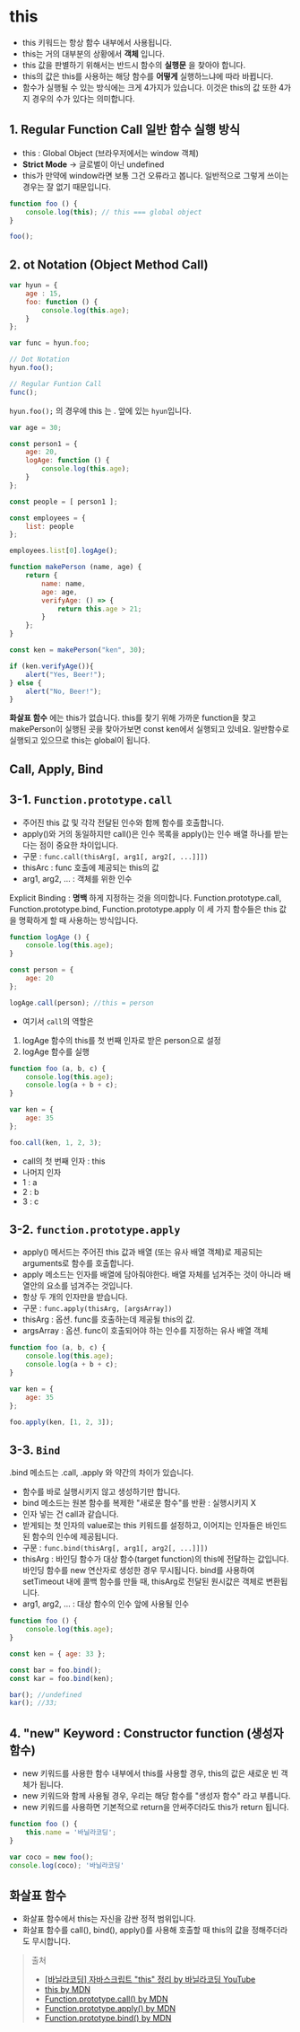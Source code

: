 # this
- this 키워드는 항상 함수 내부에서 사용됩니다.
- this는 거의 대부분의 상황에서 __객체__ 입니다.
- this 값을 판별하기 위해서는 반드시 함수의 __실행문__ 을 찾아야 합니다.
- this의 값은 this를 사용하는 해당 함수를 __어떻게__ 실행하느냐에 따라 바뀝니다.
- 함수가 실행될 수 있는 방식에는 크게 4가지가 있습니다. 이것은 this의 값 또한 4가지 경우의 수가 있다는 의미합니다.

## 1. Regular Function Call 일반 함수 실행 방식
- this : Global Object (브라우저에서는 window 객체)
- __Strict Mode__ -> 글로벌이 아닌 undefined
- this가 만약에 window라면 보통 그건 오류라고 봅니다. 일반적으로 그렇게 쓰이는 경우는 잘 없기 때문입니다.

```js
function foo () {
	console.log(this); // this === global object
}

foo();
```

## 2. ot Notation (Object Method Call)

```js
var hyun = {
	age : 15,
	foo: function () {
		console.log(this.age);
	}
};

var func = hyun.foo;

// Dot Notation
hyun.foo();

// Regular Funtion Call
func();
```

`hyun.foo();` 의 경우에 this 는 . 앞에 있는 `hyun`입니다.

```js
var age = 30;

const person1 = {
	age: 20, 
	logAge: function () {
		console.log(this.age);
	}
};

const people = [ person1 ];

const employees = {
	list: people
};

employees.list[0].logAge();
```

``` js
function makePerson (name, age) {
	return {
		name: name, 
		age: age, 
		verifyAge: () => {
			return this.age > 21;
		}
	};
}

const ken = makePerson("ken", 30);

if (ken.verifyAge()){
	alert("Yes, Beer!");
} else {
	alert("No, Beer!");
}
```
__화살표 함수__ 에는 this가 없습니다. this를 찾기 위해 가까운 function을 찾고 makePerson이 실행된 곳을 찾아가보면 const ken에서 실행되고 있네요. 일반함수로 실행되고 있으므로 this는 global이 됩니다.

## Call, Apply, Bind  
## 3-1. `Function.prototype.call`

- 주어진 this 값 및 각각 전달된 인수와 함께 함수를 호출합니다. 
- apply()와 거의 동일하지만 call()은 인수 목록을 apply()는 인수 배열 하나를 받는다는 점이 중요한 차이입니다.
- 구문 : `func.call(thisArg[, arg1[, arg2[, ...]]])` 
- thisArc : func 호출에 제공되는 this의 값
- arg1, arg2, ... : 객체를 위한 인수


Explicit Binding : __명백__ 하게 지정하는 것을 의미합니다. Function.prototype.call, Function.prototype.bind, Function.prototype.apply 이 세 가지 함수들은 this 값을 명확하게 할 때 사용하는 방식입니다.

```js
function logAge () {
	console.log(this.age);
}

const person = {
	age: 20
};

logAge.call(person); //this = person 
```
- 여기서 `call`의 역할은
1. logAge 함수의 this를 첫 번째 인자로 받은 person으로 설정 
2. logAge 함수를 실행

```js
function foo (a, b, c) {
	console.log(this.age);
	console.log(a + b + c);
}

var ken = {
	age: 35
};

foo.call(ken, 1, 2, 3);
```
- call의 첫 번째 인자 : this
- 나머지 인자
- 1 : a
- 2 : b
- 3 : c

## 3-2. `function.prototype.apply`
- apply() 메서드는 주어진 this 값과 배열 (또는 유사 배열 객체)로 제공되는 arguments로 함수를 호출합니다.
- apply 메소드는 인자를 배열에 담아줘야한다. 배열 자체를 넘겨주는 것이 아니라 배열안의 요소를 넘겨주는 것입니다. 
- 항상 두 개의 인자만을 받습니다.
- 구문 : `func.apply(thisArg, [argsArray])`
- thisArg : 옵션. func를 호출하는데 제공될 this의 값. 
- argsArray : 옵션. func이 호출되어야 하는 인수를 지정하는 유사 배열 객체


```js
function foo (a, b, c) {
	console.log(this.age);
	console.log(a + b + c);
}

var ken = {
	age: 35
};

foo.apply(ken, [1, 2, 3]);
```


## 3-3. `Bind` 
.bind 메소드는 .call, .apply 와 약간의 차이가 있습니다.
- 함수를 바로 실행시키지 않고 생성하기만 합니다. 
- bind 메소드는 원본 함수를 복제한 "새로운 함수"를 반환 : 실행시키지 X
- 인자 넣는 건 call과 같습니다.
- 받게되는 첫 인자의 value로는 this 키워드를 설정하고, 이어지는 인자들은 바인드된 함수의 인수에 제공됩니다.
- 구문 : `func.bind(thisArg[, arg1[, arg2[, ...]]])`
- thisArg : 바인딩 함수가 대상 함수(target function)의 this에 전달하는 값입니다. 바인딩 함수를 new 연산자로 생성한 경우 무시됩니다. bind를 사용하여 setTimeout 내에 콜백 함수를 만들 때, thisArg로 전달된 원시값은 객체로 변환됩니다. 
- arg1, arg2, ... : 대상 함수의 인수 앞에 사용될 인수

```js
function foo () {
	console.log(this.age);
}

const ken = { age: 33 };

const bar = foo.bind();
const kar = foo.bind(ken);

bar(); //undefined
kar(); //33;
```

## 4. "new" Keyword : Constructor function (생성자 함수)
- new 키워드를 사용한 함수 내부에서 this를 사용할 경우, this의 값은 새로운 빈 객체가 됩니다.
- new 키워드와 함께 사용될 경우, 우리는 해당 함수를 "생성자 함수" 라고 부릅니다.
- new 키워드를 사용하면 기본적으로 return을 안써주더라도 this가 return 됩니다.

```js
function foo () {
	this.name = '바닐라코딩'; 
}

var coco = new foo();
console.log(coco); '바닐라코딩'
```

## 화살표 함수
- 화살표 함수에서 this는 자신을 감싼 정적 범위입니다. 
- 화살표 함수를 call(), bind(), apply()를 사용해 호출할 때 this의 값을 정해주더라도 무시합니다. 


> 출처 
> - [[바닐라코딩] 자바스크립트 "this" 정리 by 바닐라코딩 YouTube](https://www.youtube.com/watch?v=ayyuU0xdbIU&t=137s)
> - [this by MDN](https://developer.mozilla.org/ko/docs/Web/JavaScript/Reference/Operators/this)
> - [Function.prototype.call() by MDN](https://developer.mozilla.org/ko/docs/Web/JavaScript/Reference/Global_Objects/Function/call)
> - [Function.prototype.apply() by MDN](https://developer.mozilla.org/ko/docs/Web/JavaScript/Reference/Global_Objects/Function/apply)
> - [Function.prototype.bind() by MDN](https://developer.mozilla.org/ko/docs/Web/JavaScript/Reference/Global_Objects/Function/bind)